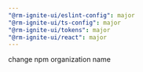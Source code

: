 ```yaml
---
"@rm-ignite-ui/eslint-config": major
"@rm-ignite-ui/ts-config": major
"@rm-ignite-ui/tokens": major
"@rm-ignite-ui/react": major
---
```


change npm organization name
